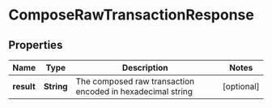 
# ComposeRawTransactionResponse

## Properties
Name | Type | Description | Notes
------------ | ------------- | ------------- | -------------
**result** | **String** | The composed raw transaction encoded in hexadecimal string |  [optional]



